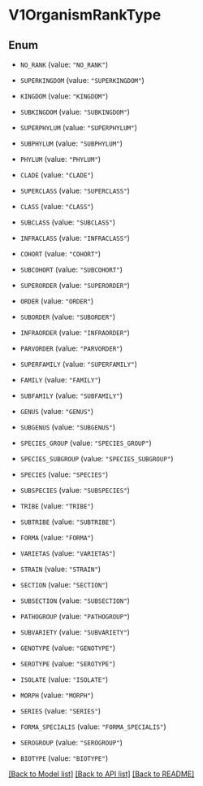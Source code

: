 # V1OrganismRankType

## Enum


* `NO_RANK` (value: `"NO_RANK"`)

* `SUPERKINGDOM` (value: `"SUPERKINGDOM"`)

* `KINGDOM` (value: `"KINGDOM"`)

* `SUBKINGDOM` (value: `"SUBKINGDOM"`)

* `SUPERPHYLUM` (value: `"SUPERPHYLUM"`)

* `SUBPHYLUM` (value: `"SUBPHYLUM"`)

* `PHYLUM` (value: `"PHYLUM"`)

* `CLADE` (value: `"CLADE"`)

* `SUPERCLASS` (value: `"SUPERCLASS"`)

* `CLASS` (value: `"CLASS"`)

* `SUBCLASS` (value: `"SUBCLASS"`)

* `INFRACLASS` (value: `"INFRACLASS"`)

* `COHORT` (value: `"COHORT"`)

* `SUBCOHORT` (value: `"SUBCOHORT"`)

* `SUPERORDER` (value: `"SUPERORDER"`)

* `ORDER` (value: `"ORDER"`)

* `SUBORDER` (value: `"SUBORDER"`)

* `INFRAORDER` (value: `"INFRAORDER"`)

* `PARVORDER` (value: `"PARVORDER"`)

* `SUPERFAMILY` (value: `"SUPERFAMILY"`)

* `FAMILY` (value: `"FAMILY"`)

* `SUBFAMILY` (value: `"SUBFAMILY"`)

* `GENUS` (value: `"GENUS"`)

* `SUBGENUS` (value: `"SUBGENUS"`)

* `SPECIES_GROUP` (value: `"SPECIES_GROUP"`)

* `SPECIES_SUBGROUP` (value: `"SPECIES_SUBGROUP"`)

* `SPECIES` (value: `"SPECIES"`)

* `SUBSPECIES` (value: `"SUBSPECIES"`)

* `TRIBE` (value: `"TRIBE"`)

* `SUBTRIBE` (value: `"SUBTRIBE"`)

* `FORMA` (value: `"FORMA"`)

* `VARIETAS` (value: `"VARIETAS"`)

* `STRAIN` (value: `"STRAIN"`)

* `SECTION` (value: `"SECTION"`)

* `SUBSECTION` (value: `"SUBSECTION"`)

* `PATHOGROUP` (value: `"PATHOGROUP"`)

* `SUBVARIETY` (value: `"SUBVARIETY"`)

* `GENOTYPE` (value: `"GENOTYPE"`)

* `SEROTYPE` (value: `"SEROTYPE"`)

* `ISOLATE` (value: `"ISOLATE"`)

* `MORPH` (value: `"MORPH"`)

* `SERIES` (value: `"SERIES"`)

* `FORMA_SPECIALIS` (value: `"FORMA_SPECIALIS"`)

* `SEROGROUP` (value: `"SEROGROUP"`)

* `BIOTYPE` (value: `"BIOTYPE"`)


[[Back to Model list]](../README.md#documentation-for-models) [[Back to API list]](../README.md#documentation-for-api-endpoints) [[Back to README]](../README.md)


